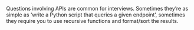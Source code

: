 Questions involving APIs are common for interviews. Sometimes they’re as simple as ‘write a Python script that queries a given endpoint’, sometimes they require you to use recursive functions and format/sort the results.
